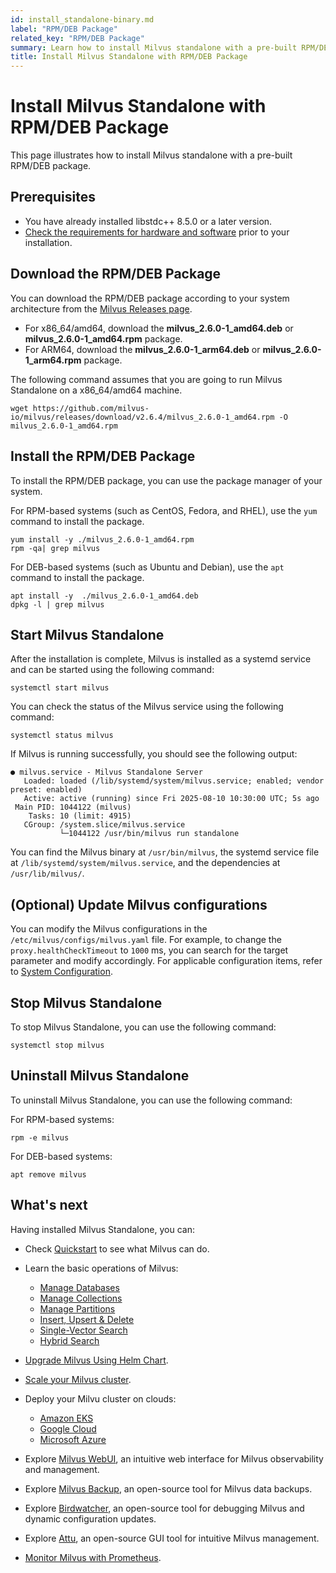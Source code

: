 ```yaml
---
id: install_standalone-binary.md
label: "RPM/DEB Package"
related_key: "RPM/DEB Package"
summary: Learn how to install Milvus standalone with a pre-built RPM/DEB package.
title: Install Milvus Standalone with RPM/DEB Package
---
```


# Install Milvus Standalone with RPM/DEB Package

This page illustrates how to install Milvus standalone with a pre-built RPM/DEB package.

## Prerequisites

- You have already installed libstdc++ 8.5.0 or a later version.
- [Check the requirements for hardware and software](prerequisite-docker.md) prior to your installation.

## Download the RPM/DEB Package

You can download the RPM/DEB package according to your system architecture from the [Milvus Releases page](https://github.com/milvus-io/milvus/releases/tag/v2.6.4).

- For x86_64/amd64, download the **milvus_2.6.0-1_amd64.deb** or **milvus_2.6.0-1_amd64.rpm** package.
- For ARM64, download the **milvus_2.6.0-1_arm64.deb** or **milvus_2.6.0-1_arm64.rpm** package.

The following command assumes that you are going to run Milvus Standalone on a x86_64/amd64 machine.

```shell
wget https://github.com/milvus-io/milvus/releases/download/v2.6.4/milvus_2.6.0-1_amd64.rpm -O milvus_2.6.0-1_amd64.rpm
```

## Install the RPM/DEB Package

To install the RPM/DEB package, you can use the package manager of your system.

For RPM-based systems (such as CentOS, Fedora, and RHEL), use the `yum` command to install the package.

```shell
yum install -y ./milvus_2.6.0-1_amd64.rpm
rpm -qa| grep milvus
```

For DEB-based systems (such as Ubuntu and Debian), use the `apt` command to install the package.

```shell
apt install -y  ./milvus_2.6.0-1_amd64.deb
dpkg -l | grep milvus
```

## Start Milvus Standalone

After the installation is complete, Milvus is installed as a systemd service and can be started using the following command:

```shell
systemctl start milvus
```

You can check the status of the Milvus service using the following command:

```shell
systemctl status milvus
```

If Milvus is running successfully, you should see the following output:

```
● milvus.service - Milvus Standalone Server
   Loaded: loaded (/lib/systemd/system/milvus.service; enabled; vendor preset: enabled)
   Active: active (running) since Fri 2025-08-10 10:30:00 UTC; 5s ago
 Main PID: 1044122 (milvus)
    Tasks: 10 (limit: 4915)
   CGroup: /system.slice/milvus.service
           └─1044122 /usr/bin/milvus run standalone
```

You can find the Milvus binary at `/usr/bin/milvus`, the systemd service file at `/lib/systemd/system/milvus.service`, and the dependencies at `/usr/lib/milvus/`.

## (Optional) Update Milvus configurations

You can modify the Milvus configurations in the `/etc/milvus/configs/milvus.yaml` file. For example, to change the `proxy.healthCheckTimeout` to `1000` ms, you can search for the target parameter and modify accordingly. For applicable configuration items, refer to [System Configuration](system_configuration.md).

## Stop Milvus Standalone

To stop Milvus Standalone, you can use the following command:

```shell
systemctl stop milvus
```

## Uninstall Milvus Standalone

To uninstall Milvus Standalone, you can use the following command:

For RPM-based systems:

```shell
rpm -e milvus
```

For DEB-based systems:

```shell
apt remove milvus
```

## What's next

Having installed Milvus Standalone, you can:

- Check [Quickstart](quickstart.md) to see what Milvus can do.

- Learn the basic operations of Milvus:
  - [Manage Databases](manage_databases.md)
  - [Manage Collections](manage-collections.md)
  - [Manage Partitions](manage-partitions.md)
  - [Insert, Upsert & Delete](insert-update-delete.md)
  - [Single-Vector Search](single-vector-search.md)
  - [Hybrid Search](multi-vector-search.md)

- [Upgrade Milvus Using Helm Chart](upgrade_milvus_cluster-helm.md).
- [Scale your Milvus cluster](scaleout.md).
- Deploy your Milvu cluster on clouds:
  - [Amazon EKS](eks.md)
  - [Google Cloud](gcp.md)
  - [Microsoft Azure](azure.md)
- Explore [Milvus WebUI](milvus-webui.md), an intuitive web interface for Milvus observability and management.
- Explore [Milvus Backup](milvus_backup_overview.md), an open-source tool for Milvus data backups.
- Explore [Birdwatcher](birdwatcher_overview.md), an open-source tool for debugging Milvus and dynamic configuration updates.
- Explore [Attu](https://github.com/zilliztech/attu), an open-source GUI tool for intuitive Milvus management.
- [Monitor Milvus with Prometheus](monitor.md).